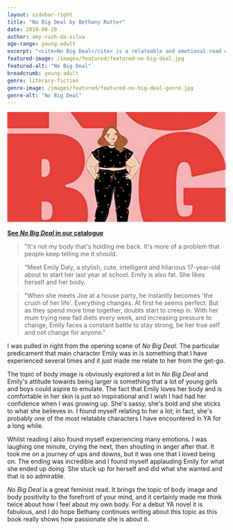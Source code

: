 ```yaml
---
layout: sidebar-right
title: "No Big Deal by Bethany Rutter"
date: 2019-08-20
author: amy-rush-da-silva
age-range: young-adult
excerpt: "<cite>No Big Deal</cite> is a relateable and emotional read with an inspiring and admirable main character."
featured-image: /images/featured/featured-no-big-deal.jpg
featured-alt: "No Big Deal"
breadcrumb: young-adult
genre: literary-fiction
genre-image: /images/featured/featured-no-big-deal-genre.jpg
genre-alt: "No Big Deal"
---
```


![No Big Deal](/images/featured/featured-no-big-deal.jpg)

**[See <cite>No Big Deal</cite> in our catalogue](https://suffolk.spydus.co.uk/cgi-bin/spydus.exe/ENQ/OPAC/BIBENQ?BRN=2599574)**

> "It's not my body that's holding me back. It's more of a problem that people keep telling me it should.

> "Meet Emily Daly, a stylish, cute, intelligent and hilarious 17-year-old about to start her last year at school. Emily is also fat. She likes herself and her body.

> "When she meets Joe at a house party, he instantly becomes 'the crush of her life'. Everything changes. At first he seems perfect. But as they spend more time together, doubts start to creep in. With her mum trying new fad diets every week, and increasing pressure to change, Emily faces a constant battle to stay strong, be her true self and not change for anyone."

I was pulled in right from the opening scene of <cite>No Big Deal</cite>. The particular predicament that main character Emily was in is something that I have experienced several times and it just made me relate to her from the get-go.

The topic of body image is obviously explored a lot in <cite>No Big Deal</cite> and Emily's attitude towards being larger is something that a lot of young girls and boys could aspire to emulate. The fact that Emily loves her body and is comfortable in her skin is just so inspirational and I wish I had had her confidence when I was growing up. She's sassy, she's bold and she sticks to what she believes in. I found myself relating to her a lot; in fact, she's probably one of the most relatable characters I have encountered in YA for a long while.

Whilst reading I also found myself experiencing many emotions. I was laughing one minute, crying the next, then shouting in anger after that. It took me on a journey of ups and downs, but it was one that I loved being on. The ending was incredible and I found myself applauding Emily for what she ended up doing. She stuck up for herself and did what she wanted and that is so admirable.

<cite>No Big Deal</cite> is a great feminist read. It brings the topic of body image and body positivity to the forefront of your mind, and it certainly made me think twice about how I feel about my own body. For a debut YA novel it is fabulous, and I do hope Bethany continues writing about this topic as this book really shows how passionate she is about it.
